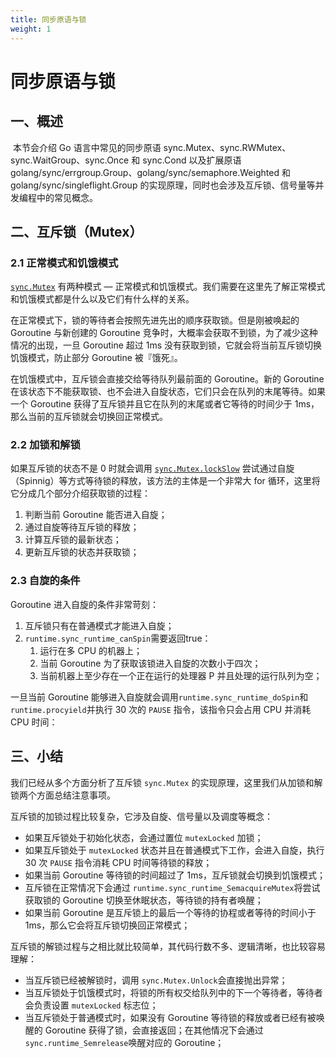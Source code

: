 ```yaml
---
title: 同步原语与锁
weight: 1
---
```


# 同步原语与锁

## 一、概述

​	本节会介绍 Go 语言中常见的同步原语 sync.Mutex、sync.RWMutex、sync.WaitGroup、sync.Once 和 sync.Cond 以及扩展原语 golang/sync/errgroup.Group、golang/sync/semaphore.Weighted 和 golang/sync/singleflight.Group 的实现原理，同时也会涉及互斥锁、信号量等并发编程中的常见概念。

## 二、互斥锁（Mutex）

### 2.1 正常模式和饥饿模式

[`sync.Mutex`](https://draveness.me/golang/tree/sync.Mutex) 有两种模式 — 正常模式和饥饿模式。我们需要在这里先了解正常模式和饥饿模式都是什么以及它们有什么样的关系。

在正常模式下，锁的等待者会按照先进先出的顺序获取锁。但是刚被唤起的 Goroutine 与新创建的 Goroutine 竞争时，大概率会获取不到锁，为了减少这种情况的出现，一旦 Goroutine 超过 1ms 没有获取到锁，它就会将当前互斥锁切换饥饿模式，防止部分 Goroutine 被『饿死』。

在饥饿模式中，互斥锁会直接交给等待队列最前面的 Goroutine。新的 Goroutine 在该状态下不能获取锁、也不会进入自旋状态，它们只会在队列的末尾等待。如果一个 Goroutine 获得了互斥锁并且它在队列的末尾或者它等待的时间少于 1ms，那么当前的互斥锁就会切换回正常模式。

### 2.2 加锁和解锁

如果互斥锁的状态不是 0 时就会调用 [`sync.Mutex.lockSlow`](https://draveness.me/golang/tree/sync.Mutex.lockSlow) 尝试通过自旋（Spinnig）等方式等待锁的释放，该方法的主体是一个非常大 for 循环，这里将它分成几个部分介绍获取锁的过程：

1. 判断当前 Goroutine 能否进入自旋；
2. 通过自旋等待互斥锁的释放；
3. 计算互斥锁的最新状态；
4. 更新互斥锁的状态并获取锁；

### 2.3 自旋的条件

Goroutine 进入自旋的条件非常苛刻：

1. 互斥锁只有在普通模式才能进入自旋；
2. `runtime.sync_runtime_canSpin`需要返回true：
   1. 运行在多 CPU 的机器上；
   2. 当前 Goroutine 为了获取该锁进入自旋的次数小于四次；
   3. 当前机器上至少存在一个正在运行的处理器 P 并且处理的运行队列为空；

一旦当前 Goroutine 能够进入自旋就会调用`runtime.sync_runtime_doSpin`和 `runtime.procyield`并执行 30 次的 `PAUSE` 指令，该指令只会占用 CPU 并消耗 CPU 时间：

## 三、小结 

我们已经从多个方面分析了互斥锁 `sync.Mutex` 的实现原理，这里我们从加锁和解锁两个方面总结注意事项。

互斥锁的加锁过程比较复杂，它涉及自旋、信号量以及调度等概念：

- 如果互斥锁处于初始化状态，会通过置位 `mutexLocked` 加锁；
- 如果互斥锁处于 `mutexLocked` 状态并且在普通模式下工作，会进入自旋，执行 30 次 `PAUSE` 指令消耗 CPU 时间等待锁的释放；
- 如果当前 Goroutine 等待锁的时间超过了 1ms，互斥锁就会切换到饥饿模式；
- 互斥锁在正常情况下会通过 `runtime.sync_runtime_SemacquireMutex`将尝试获取锁的 Goroutine 切换至休眠状态，等待锁的持有者唤醒；
- 如果当前 Goroutine 是互斥锁上的最后一个等待的协程或者等待的时间小于 1ms，那么它会将互斥锁切换回正常模式；

互斥锁的解锁过程与之相比就比较简单，其代码行数不多、逻辑清晰，也比较容易理解：

- 当互斥锁已经被解锁时，调用 `sync.Mutex.Unlock`会直接抛出异常；
- 当互斥锁处于饥饿模式时，将锁的所有权交给队列中的下一个等待者，等待者会负责设置 `mutexLocked` 标志位；
- 当互斥锁处于普通模式时，如果没有 Goroutine 等待锁的释放或者已经有被唤醒的 Goroutine 获得了锁，会直接返回；在其他情况下会通过 `sync.runtime_Semrelease`唤醒对应的 Goroutine；



